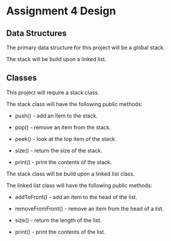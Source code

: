 Assignment 4 Design
===================


Data Structures
---------------

The primary data structure for this project will be a global stack.

The stack will be build upon a linked list.


Classes
-------

This project will require a stack class.

The stack class will have the following public methods:

* push() - add an item to the stack.

* pop() - remove an item from the stack.

* peek() - look at the top item of the stack.

* size() - return the size of the stack.

* print() - print the contents of the stack.

The stack class will be build upon a linked list class.

The linked list class will have the following public methods:

* addToFront() - add an item to the head of the list.

* removeFromFront() - remove an item from the head of a list.

* size() - return the length of the list.

* print() - print the contents of the list.
